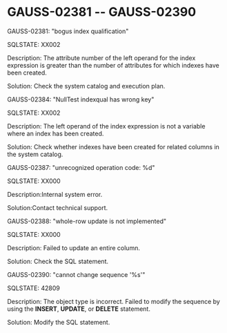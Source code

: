 # GAUSS-02381 -- GAUSS-02390<a name="EN-US_TOPIC_0302073333"></a>

GAUSS-02381: "bogus index qualification"

SQLSTATE: XX002

Description: The attribute number of the left operand for the index expression is greater than the number of attributes for which indexes have been created.

Solution: Check the system catalog and execution plan.

GAUSS-02384: "NullTest indexqual has wrong key"

SQLSTATE: XX002

Description: The left operand of the index expression is not a variable where an index has been created.

Solution: Check whether indexes have been created for related columns in the system catalog.

GAUSS-02387: "unrecognized operation code: %d"

SQLSTATE: XX000

Description:Internal system error.

Solution:Contact technical support.

GAUSS-02388: "whole-row update is not implemented"

SQLSTATE: XX000

Description: Failed to update an entire column.

Solution: Check the SQL statement.

GAUSS-02390: "cannot change sequence '%s'"

SQLSTATE: 42809

Description: The object type is incorrect. Failed to modify the sequence by using the  **INSERT**,  **UPDATE**, or  **DELETE**  statement.

Solution: Modify the SQL statement.

